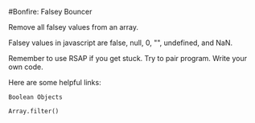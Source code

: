 #Bonfire: Falsey Bouncer

Remove all falsey values from an array.

Falsey values in javascript are false, null, 0, "", undefined, and NaN.

Remember to use RSAP if you get stuck. Try to pair program. Write your own code.

Here are some helpful links:

    Boolean Objects

    Array.filter()